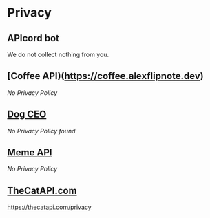 # Privacy
## APIcord bot
We do not collect nothing from you.
## [Coffee API)(https://coffee.alexflipnote.dev)
_No Privacy Policy_
## [Dog CEO](https://dog.ceo)
_No Privacy Policy found_
## [Meme API](https://github.com/R3l3ntl3ss/Meme_Api)
_No Privacy Policy_
## [TheCatAPI.com](https://thecatapi.com)
https://thecatapi.com/privacy
